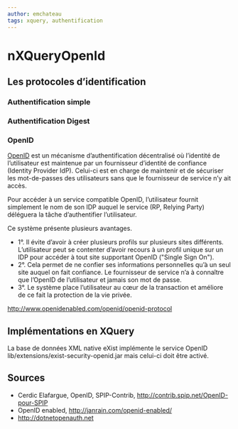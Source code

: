 ```yaml
---
author: emchateau
tags: xquery, authentification
---
```


# nXQueryOpenId

## Les protocoles d’identification

### Authentification simple

### Authentification Digest

### OpenID

[OpenID](http://openid.net/) est un mécanisme d’authentification décentralisé où l’identité de l’utilisateur est maintenue par un fournisseur d’identité de confiance (Identity Provider IdP). Celui-ci est en charge de maintenir et de sécuriser les mot-de-passes des utilisateurs sans que le fournisseur de service n’y ait accès.

Pour accéder à un service compatible OpenID, l’utilisateur fournit simplement le nom de son IDP auquel le service (RP, Relying Party) déléguera la tâche d’authentifier l’utilisateur.

Ce système présente plusieurs avantages.
- 1°. Il évite d’avoir à créer plusieurs profils sur plusieurs sites différents. L’utilisateur peut se contenter d’avoir recours à un profil unique sur un IDP pour accéder à tout site supportant OpenID ("Single Sign On").
- 2°. Cela permet de ne confier ses informations personnelles qu’à un seul site auquel on fait confiance. Le fournisseur de service n’a à connaître que l’OpenID de l’utilisateur et jamais son mot de passe.
- 3°. Le système place l’utilisateur au cœur de la transaction et améliore de ce fait la protection de la vie privée.




http://www.openidenabled.com/openid/openid-protocol


## Implémentations en XQuery

La base de données XML native eXist implémente le service OpenID lib/extensions/exist-security-openid.jar mais celui-ci doit être activé.

## Sources

- Cerdic Elafargue, OpenID, SPIP-Contrib, http://contrib.spip.net/OpenID-pour-SPIP
- OpenID enabled, http://janrain.com/openid-enabled/
- http://dotnetopenauth.net

